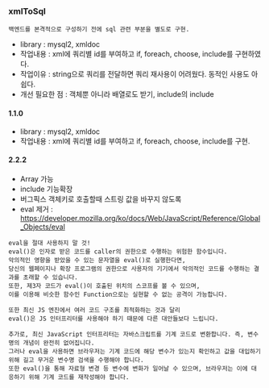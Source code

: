### xmlToSql
```
백엔드를 본격적으로 구성하기 전에 sql 관련 부분을 별도로 구현.
```
- library :  mysql2, xmldoc
- 작업내용 :  xml에 쿼리별 id를 부여하고 if, foreach, choose, include를 구현하였다.
- 작업이유 : string으로 쿼리를 전달하면 쿼리 재사용이 어려웠다. 동적인 사용도 아쉽다.
- 개선 필요한 점 : 객체뿐 아니라 배열로도 받기, include의 include

#### 1.1.0
- library :  mysql2, xmldoc
- 작업내용 : xml에 쿼리별 id를 부여하고 if, foreach, choose, include를 구현.

#### 2.2.2
- Array 가능
- include 기능확장
- 버그픽스 객체키로 호출할때 스트링 값을 바꾸지 않도록
- eval 제거 : https://developer.mozilla.org/ko/docs/Web/JavaScript/Reference/Global_Objects/eval
```
eval을 절대 사용하지 말 것!
eval()은 인자로 받은 코드를 caller의 권한으로 수행하는 위험한 함수입니다. 
악의적인 영향을 받았을 수 있는 문자열을 eval()로 실행한다면, 
당신의 웹페이지나 확장 프로그램의 권한으로 사용자의 기기에서 악의적인 코드를 수행하는 결과를 초래할 수 있습니다. 
또한, 제3자 코드가 eval()이 호출된 위치의 스코프를 볼 수 있으며, 
이를 이용해 비슷한 함수인 Function으로는 실현할 수 없는 공격이 가능합니다.

또한 최신 JS 엔진에서 여러 코드 구조를 최적화하는 것과 달리 
eval()은 JS 인터프리터를 사용해야 하기 때문에 다른 대안들보다 느립니다.

추가로, 최신 JavaScript 인터프리터는 자바스크립트를 기계 코드로 변환합니다. 즉, 변수명의 개념이 완전히 없어집니다. 
그러나 eval을 사용하면 브라우저는 기계 코드에 해당 변수가 있는지 확인하고 값을 대입하기 위해 길고 무거운 변수명 검색을 수행해야 합니다. 
또한 eval()을 통해 자료형 변경 등 변수에 변화가 일어날 수 있으며, 브라우저는 이에 대응하기 위해 기계 코드를 재작성해야 합니다.
```

